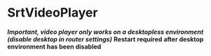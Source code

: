 # SrtVideoPlayer

***Important, video player only works on a desktopless environment (disable desktop in router settings)***
<b>Restart required after desktop environment has been disabled</b>